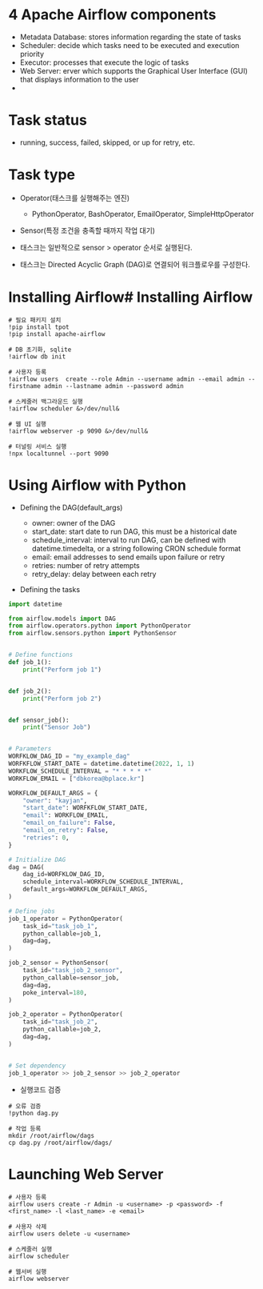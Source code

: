 # 4 Apache Airflow components
- Metadata Database: stores information regarding the state of tasks
- Scheduler: decide which tasks need to be executed and execution priority
- Executor: processes that execute the logic of tasks
- Web Server: erver which supports the Graphical User Interface (GUI) that displays information to the user
- 

# Task status
- running, success, failed, skipped, or up for retry, etc.

# Task type
- Operator(태스크를 실행해주는 엔진)
    - PythonOperator, BashOperator, EmailOperator, SimpleHttpOperator

- Sensor(특정 조건을 충족할 때까지 작업 대기)
- 태스크는 일반적으로 sensor > operator 순서로 실행된다.
- 태스크는 Directed Acyclic Graph (DAG)로 연결되어 워크플로우를 구성한다.

# Installing Airflow# Installing Airflow
```
# 필요 패키지 설치
!pip install tpot
!pip install apache-airflow

# DB 초기화, sqlite
!airflow db init

# 사용자 등록
!airflow users  create --role Admin --username admin --email admin --firstname admin --lastname admin --password admin

# 스케줄러 백그라운드 실행
!airflow scheduler &>/dev/null&

# 웹 UI 실행
!airflow webserver -p 9090 &>/dev/null&

# 터널링 서비스 실행
!npx localtunnel --port 9090

```

# Using Airflow with Python
- Defining the DAG(default_args)
    - owner: owner of the DAG
    - start_date: start date to run DAG, this must be a historical date
    - schedule_interval: interval to run DAG, can be defined with datetime.timedelta, or a string following CRON schedule format
    - email: email addresses to send emails upon failure or retry
    - retries: number of retry attempts
    - retry_delay: delay between each retry

- Defining the tasks
```python
import datetime

from airflow.models import DAG
from airflow.operators.python import PythonOperator
from airflow.sensors.python import PythonSensor


# Define functions
def job_1():
    print("Perform job 1")


def job_2():
    print("Perform job 2")


def sensor_job():
    print("Sensor Job")


# Parameters
WORFKLOW_DAG_ID = "my_example_dag"
WORFKFLOW_START_DATE = datetime.datetime(2022, 1, 1)
WORKFLOW_SCHEDULE_INTERVAL = "* * * * *"
WORKFLOW_EMAIL = ["dbkorea@bplace.kr"]

WORKFLOW_DEFAULT_ARGS = {
    "owner": "kayjan",
    "start_date": WORFKFLOW_START_DATE,
    "email": WORKFLOW_EMAIL,
    "email_on_failure": False,
    "email_on_retry": False,
    "retries": 0,
}

# Initialize DAG
dag = DAG(
    dag_id=WORFKLOW_DAG_ID,
    schedule_interval=WORKFLOW_SCHEDULE_INTERVAL,
    default_args=WORKFLOW_DEFAULT_ARGS,
)

# Define jobs
job_1_operator = PythonOperator(
    task_id="task_job_1",
    python_callable=job_1,
    dag=dag,
)

job_2_sensor = PythonSensor(
    task_id="task_job_2_sensor",
    python_callable=sensor_job,
    dag=dag,
    poke_interval=180,
)

job_2_operator = PythonOperator(
    task_id="task_job_2",
    python_callable=job_2,
    dag=dag,
)


# Set dependency
job_1_operator >> job_2_sensor >> job_2_operator

```

- 실행코드 검증
```
# 오류 검증
!python dag.py

# 작업 등록
mkdir /root/airflow/dags
cp dag.py /root/airflow/dags/

```

# Launching Web Server
```
# 사용자 등록
airflow users create -r Admin -u <username> -p <password> -f <first_name> -l <last_name> -e <email>

# 사용자 삭제
airflow users delete -u <username>

# 스케줄러 실행
airflow scheduler

# 웹서버 실행
airflow webserver

```

